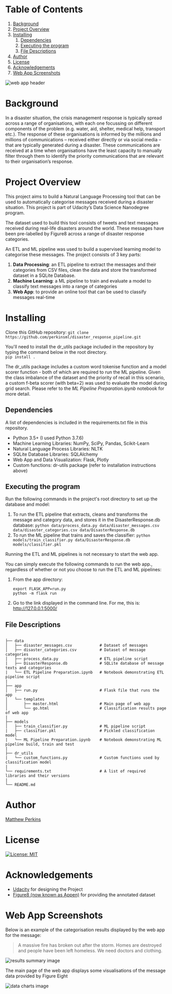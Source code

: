 # Table of Contents
1. [Background](#background)
1. [Project Overview](#project-overview)
1. [Installing](#installing)
    1. [ Dependencies](#dependencies)
    1. [Executing the program](#executing-the-program)
    1.  [File Descriptions](#file-descriptions)
1. [Author](#author)
1. [License](#license)
1. [Acknowledgements](#acknowledgements)
1. [Web App Screenshots](#web-app-screenshots)

![web app header](https://github.com/perkinsml/disaster_response_pipeline/blob/master/web_app_header.png)

# Background
In a disaster situation, the crisis management response is typically spread across a range of organisations, with each one focussing on different components of the problem (e.g. water, aid, shelter, medical help, transport etc.).   The response of these organisations is informed by the millions and millions of communications – received either directly or via social media – that are typically generated during a disaster.  These communications are received at a time when organisations have the least capacity to manually filter through them to identify the priority communications that are relevant to their organisation’s response.

# Project Overview
This project aims to build a Natural Language Processing tool that can be used to automatically categorise messages received during a disaster situation. This project is part of Udacity’s Data Science Nanodegree program.

The dataset used to build this tool consists of tweets and text messages received during real-life disasters around the world.  These messages have been pre-labelled by Figure8 across a range of disaster response categories.  

An ETL and ML pipeline was used to build a supervised learning model to categorise these messages.  The project consists of 3 key parts:


1. **Data Processing**: an ETL pipeline to extract the messages and their categories from CSV files, clean the data and store the transformed dataset in a SQLite Database.
1. **Machine Learning**: a ML pipeline to train and evaluate a model to classify text messages into a range of categories
1. **Web App**: to provide an online tool that can be used to classify messages real-time

# Installing
Clone this GitHub repository:
`git clone https://github.com/perkinsml/disaster_response_pipeline.git`

You'll need to install the dr_utils package included in the repository by typing the command below in the root directory.  
`pip install .`

The dr_utils package includes a custom word tokenise function and a model scorer function - both of which are required to run the ML pipeline.  Given the class imbalance of the dataset and the priority of recall in this scenario, a custom f-beta scorer (with beta=2) was used to evaluate the model during grid search.  Please refer to the *ML Pipeline Preparation.ipynb* notebook for more detail.

## Dependencies
A list of dependencies is included in the requirements.txt file in this repository.
* Python 3.5+ (I used Python 3.7.6)
* Machine Learning Libraries: NumPy, SciPy, Pandas, Scikit-Learn
* Natural Language Process Libraries: NLTK
* SQLite Database Libraries: SQLAlchemy
* Web App and Data Visualization: Flask, Plotly
* Custom functions: dr-utils package (refer to installation instructions above)



## Executing the program
Run the following commands in the project's root directory to set up the database and model:
1. To run the ETL pipeline that extracts, cleans and transforms the message and category data, and stores it in the DisasterResponse.db database:
        `python data/process_data.py data/disaster_messages.csv data/disaster_categories.csv data/DisasterResponse.db`
1. To run the ML pipeline that trains and saves the classifier:
        `python models/train_classifier.py data/DisasterResponse.db models/classifier.pkl`

Running the ETL and ML pipelines is not necessary to start the web app.  

You can simply execute the following commands to run the web app., regardless of whether or not you choose to run the ETL and ML pipelines:
1. From the app directory:
    ```
    export FLASK_APP=run.py
    python -m flask run
    ```
1. Go to the link displayed in the command line.  For me, this is: http://127.0.0.1:5000/


## File Descriptions



<pre><code>
├── data
│   ├── disaster_messages.csv            # Dataset of messages
│   ├── disaster_categories.csv          # Dataset of message categories
│   ├── process_data.py                  # ETL pipeline script
|   ├── DisasterResponse.db              # SQLite database of message texts and categories
|   └── ETL Pipeline Preparation.ipynb   # Notebook demonstrating ETL pipeline script
|
├── app
│   ├── run.py                           # Flask file that runs the app
│   └── templates
│       ├── master.html                  # Main page of web app
│       └── go.html                      # Classification results page of web app
|
├── models
│   ├── train_classifier.py              # ML pipeline script
|   ├── classifier.pkl                   # Pickled classification model
|   └── ML Pipeline Preparation.ipynb    # Notebook demonstrating ML pipeline build, train and test
|
├── dr_utils
|   └── custom_functions.py              # Custom functions used by  classification model
|
└── requirements.txt                     # A list of required libraries and their versions
|
└── README.md
</code></pre>

# Author
[Matthew Perkins](https://github.com/perkinsml)

# License
[![License: MIT](https://img.shields.io/badge/License-MIT-yellow.svg)](https://opensource.org/licenses/MIT)

# Acknowledgements
* [Udacity](https://www.udacity.com/) for designing the Project
* [Figure8 (now known as Appen)](https://appen.com/) for providing the annotated dataset



# Web App Screenshots
Below is an example of the categorisation results displayed by the web app for the message:

>A massive fire has broken out after the storm. Homes are destroyed<br> and people have been left homeless.  We need doctors and clothing.

![results summary image](https://github.com/perkinsml/disaster_response_pipeline/blob/master/web_app_results_example.png)

The main page of the web app displays some visualisations of the message data provided by Figure Eight

![data charts image](https://github.com/perkinsml/disaster_response_pipeline/blob/master/data_overview.png)
